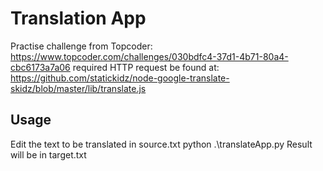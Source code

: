 # Translation App
Practise challenge from Topcoder:
 https://www.topcoder.com/challenges/030bdfc4-37d1-4b71-80a4-cbc6173a7a06
required HTTP request be found at:
 https://github.com/statickidz/node-google-translate-skidz/blob/master/lib/translate.js

## Usage
Edit the text to be translated in source.txt
python .\translateApp.py
Result will be in target.txt
